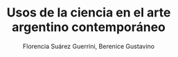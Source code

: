 ---
tag: libro
title: "Usos de la ciencia en el arte argentino contemporáneo"
author: Florencia Suárez Guerrini, Berenice Gustavino
category: Art and science
publisher: 
totalPage: 128
coverUrl: https://m.media-amazon.com/images/I/31skqBtN-jL.jpg
publish: 2010
description: 
isbn:  
isbn13: 9789871274147 
link: https://books.google.com/books/about/Usos_de_la_ciencia_en_el_arte_argentino.html?hl=&id=p7BFAwEACAAJ
status: unread

---